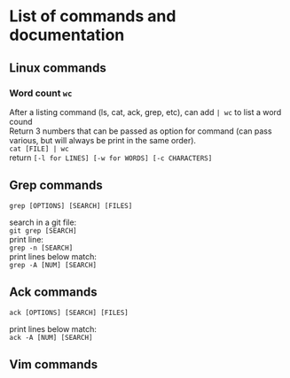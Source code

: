 # List of commands and documentation

## Linux commands
### Word count `wc`
After a listing command (ls, cat, ack, grep, etc), can add `| wc` to list a word cound\
Return 3 numbers that can be passed as option for command (can pass various, but will always be print in the same order).\
`cat [FILE] | wc`\
return `[-l for LINES] [-w for WORDS] [-c CHARACTERS]`

## Grep commands
`grep [OPTIONS] [SEARCH] [FILES]`

search in a git file:\
`git grep [SEARCH]`\
print line:\
`grep -n [SEARCH]`\
print lines below match:\
`grep -A [NUM] [SEARCH]`

## Ack commands
`ack [OPTIONS] [SEARCH] [FILES]`

print lines below match:\
`ack -A [NUM] [SEARCH]`

## Vim commands
